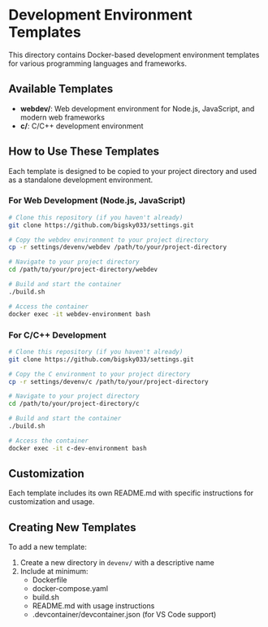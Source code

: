 # Development Environment Templates

This directory contains Docker-based development environment templates for various programming languages and frameworks.

## Available Templates

- **webdev/**: Web development environment for Node.js, JavaScript, and modern web frameworks
- **c/**: C/C++ development environment

## How to Use These Templates

Each template is designed to be copied to your project directory and used as a standalone development environment.

### For Web Development (Node.js, JavaScript)

```bash
# Clone this repository (if you haven't already)
git clone https://github.com/bigsky033/settings.git

# Copy the webdev environment to your project directory
cp -r settings/devenv/webdev /path/to/your/project-directory

# Navigate to your project directory
cd /path/to/your/project-directory/webdev

# Build and start the container
./build.sh

# Access the container
docker exec -it webdev-environment bash
```

### For C/C++ Development

```bash
# Clone this repository (if you haven't already)
git clone https://github.com/bigsky033/settings.git

# Copy the C environment to your project directory
cp -r settings/devenv/c /path/to/your/project-directory

# Navigate to your project directory
cd /path/to/your/project-directory/c

# Build and start the container
./build.sh

# Access the container
docker exec -it c-dev-environment bash
```

## Customization

Each template includes its own README.md with specific instructions for customization and usage.

## Creating New Templates

To add a new template:

1. Create a new directory in `devenv/` with a descriptive name
2. Include at minimum:
   - Dockerfile
   - docker-compose.yaml
   - build.sh
   - README.md with usage instructions
   - .devcontainer/devcontainer.json (for VS Code support)